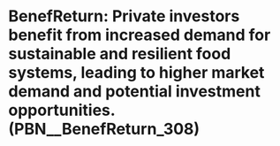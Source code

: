 # BenefReturn: __Private investors benefit from increased demand for sustainable and resilient food systems, leading to higher market demand and potential investment opportunities.__ (PBN__BenefReturn_308)

